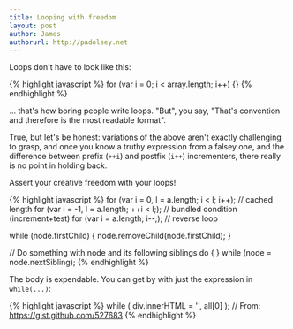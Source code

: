 ```yaml
---
title: Looping with freedom
layout: post
author: James
authorurl: http://padolsey.net
---
```


Loops don't have to look like this:

{% highlight javascript %}
for (var i = 0; i < array.length; i++) {}
{% endhighlight %}

... that's how boring people write loops. "But", you say, "That's convention and therefore is the most readable format".

True, but let's be honest: variations of the above aren't exactly challenging to grasp, and once you know a truthy expression from a falsey one, and the difference between prefix (`++i`) and postfix (`i++`) incrementers, there really is no point in holding back.

Assert your creative freedom with your loops!

{% highlight javascript %}
for (var i = 0, l = a.length; i < l; i++); // cached length
for (var i = -1, l = a.length; ++i < l;); // bundled condition (increment+test)
for (var i = a.length; i--;); // reverse loop 

while (node.firstChild) {
	node.removeChild(node.firstChild);
}

// Do something with node and its following siblings
do { } while (node = node.nextSibling);
{% endhighlight %}

The body is expendable. You can get by with just the expression in `while(...)`:

{% highlight javascript %}
while (
    div.innerHTML = '<!--[if gt IE ' + (++v) + ']><i></i><![endif]-->',
    all[0]
);
// From: https://gist.github.com/527683
{% endhighlight %}

